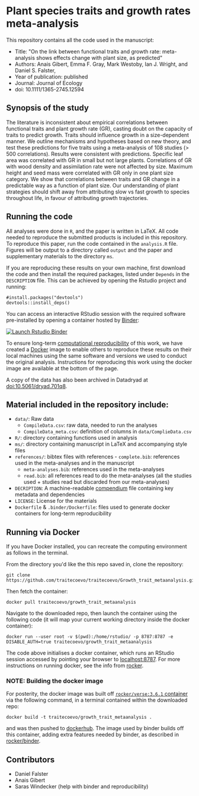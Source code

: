 # Plant species traits and growth rates meta-analysis

This repository contains all the code used in the manuscript:

* Title: "On the link between functional traits and growth rate: meta-analysis shows effects change with plant size, as predicted"
* Authors: Anais Gibert, Emma F. Gray, Mark Westoby,  Ian J. Wright, and Daniel S. Falster,
* Year of publication: published
* Journal: Journal of Ecology
* doi: 10.1111/1365-2745.12594

## Synopsis of the study

The literature is inconsistent about empirical correlations between functional traits and plant growth rate (GR), casting doubt on the capacity of traits to predict growth.
Traits should influence growth in a size-dependent manner. We outline mechanisms and hypotheses based on new theory, and test these predictions for five traits using a meta-analysis of 108 studies (> 500 correlations).
Results were consistent with predictions. Specific leaf area was correlated with GR in small but not large plants. Correlations of GR with wood density and assimilation rate were not affected by size. Maximum height and seed mass were correlated with GR only in one plant size category.
We show that correlations between traits and GR change in a predictable way as a function of plant size. Our understanding of plant strategies should shift away from attributing slow vs fast growth to species throughout life, in favour of attributing growth trajectories.

## Running the code

All analyses were done in `R`, and the paper is written in LaTeX. All code needed to reproduce the submitted products is included in this repository. To reproduce this paper, run the code contained in the `analysis.R` file. Figures will be output to a directory called `output` and the paper and supplementary materials to the directory `ms`.

If you are reproducing these results on your own machine, first download the code and then install the required packages, listed under `Depends` in the `DESCRIPTION` file. This can be achieved by opening the Rstudio project and running:

```{r}
#install.packages("devtools")
devtools::install_deps()
```

You can access an interactive RStudio session with the required software pre-installed by opening a container hosted by [Binder](http://mybinder.org): 

[![Launch Rstudio Binder](http://mybinder.org/badge_logo.svg)](https://mybinder.org/v2/gh/traitecoevo/growth_trait_metaanalysis/master?urlpath=rstudio)

To ensure long-term [computational reproducibility](https://www.britishecologicalsociety.org/wp-content/uploads/2017/12/guide-to-reproducible-code.pdf) of this work, we have created a [Docker](http://dockerhub.com) image to enable others to reproduce these results on their local machines using the same software and versions we used to conduct the original analysis. Instructions for reproducing this work using the docker image are available at the bottom of the page. 

A copy of the data has also been archived in Datadryad at [doi:10.5061/dryad.701q8](https://datadryad.org/resource/doi:10.5061/dryad.701q8). 

## Material included in the repository include:

- `data/`: Raw data
	- `CompileData.csv`: raw data, needed to run the analyses
	- `CompileData_meta.csv`: definition of columns in `data/ComplieData.csv`
- `R/`: directory containing functions used in analysis
- `ms/`: directory containing manuscript in LaTeX and accompanying style files 
- `references/`: bibtex files with references
		- `complete.bib`: references used in the meta-analyses and in the manuscript
	- `meta-analyses.bib`: references used in the meta-analyses
	- `read.bib`: all references read to do the meta-analyses (all the studies used + studies read but discarded from our meta-analyses)
- `DECRIPTION`: A machine-readable [compendium]() file containing key metadata and dependencies 
- `LICENSE`: License for the materials
- `Dockerfile` & `.binder/Dockerfile`: files used to generate docker containers for long-term reproducibility

## Running via Docker

If you have Docker installed, you can recreate the computing environment as follows in the terminal. 

From the directory you'd like the this repo saved in, clone the repository:

```
git clone https://github.com/traitecoevo/traitecoevo/Growth_trait_metaanalysis.git
```

Then fetch the container:

```
docker pull traitecoevo/growth_trait_metaanalysis
```

Navigate to the downloaded repo, then launch the container using the following code (it will map your current working directory inside the docker container): 

```
docker run --user root -v $(pwd):/home/rstudio/ -p 8787:8787 -e DISABLE_AUTH=true traitecoevo/growth_trait_metaanalysis
```

The code above initialises a docker container, which runs an RStudio session accessed by pointing your browser to [localhost:8787](http://localhost:8787). For more instructions on running docker, see the info from [rocker](https://hub.docker.com/r/rocker/rstudio).

### NOTE: Building the docker image

For posterity, the docker image was built off [`rocker/verse:3.6.1` container](https://hub.docker.com/r/rocker/verse) via the following command, in a terminal contained within the downloaded repo:

```
docker build -t traitecoevo/growth_trait_metaanalysis .
```

and was then pushed to [dockerhub](https://cloud.docker.com/u/traitecoevo/repository/docker/traitecoevo/growth_trait_metaanalysis). The image used by binder builds off this container, adding extra features needed by binder, as described in [rocker/binder](https://hub.docker.com/r/rocker/binder/dockerfile).

## Contributors

  - Daniel Falster
  - Anais Gibert
  - Saras Windecker (help with binder and reproducibility)
